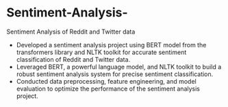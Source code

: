 # Sentiment-Analysis-
Sentiment Analysis of Reddit and Twitter data
- Developed a sentiment analysis project using BERT model from the transformers library and NLTK toolkit for accurate sentiment classification of Reddit and Twitter data.
- Leveraged BERT, a powerful language model, and NLTK toolkit to build a robust sentiment analysis system for precise sentiment classification.
- Conducted data preprocessing, feature engineering, and model evaluation to optimize the performance of the sentiment analysis project.

